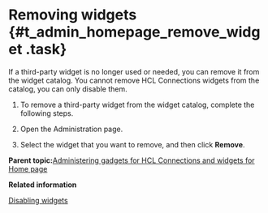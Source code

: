 # Removing widgets {#t_admin_homepage_remove_widget .task}

If a third-party widget is no longer used or needed, you can remove it from the widget catalog. You cannot remove HCL Connections widgets from the catalog, you can only disable them.

1.  To remove a third-party widget from the widget catalog, complete the following steps.
2.  Open the Administration page.

3.  Select the widget that you want to remove, and then click **Remove**.


**Parent topic:**[Administering gadgets for HCL Connections and widgets for Home page](../admin/c_admin_homepage_add_custom_widgets.md)

**Related information**  


[Disabling widgets](../admin/t_admin_homepage_disable_widgets.md)

